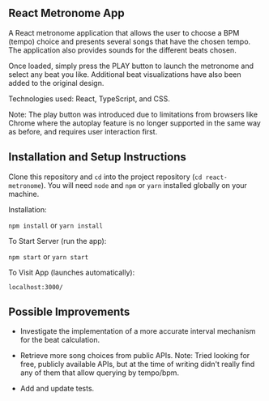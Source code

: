 ## React Metronome App 

A React metronome application that allows the user to choose a BPM (tempo) choice and presents several songs that have the chosen tempo. The application also provides sounds for the different beats chosen.

Once loaded, simply press the PLAY button to launch the metronome and select any beat you like. Additional beat visualizations have also been added to the original design.

Technologies used: React, TypeScript, and CSS.

Note: The play button was introduced due to limitations from browsers like Chrome where the autoplay feature is no longer supported in the same way as before, and requires user interaction first.

## Installation and Setup Instructions

Clone this repository and `cd` into the project repository (`cd react-metronome`). You will need `node` and `npm` or `yarn` installed globally on your machine.  

Installation:

`npm install` or `yarn install`

To Start Server (run the app):

`npm start` or `yarn start`

To Visit App (launches automatically):

`localhost:3000/`

## Possible Improvements

- Investigate the implementation of a more accurate interval mechanism for the beat calculation.

- Retrieve more song choices from public APIs. Note: Tried looking for free, publicly available APIs, but at the time of writing didn't really find any of them that allow querying by tempo/bpm.

- Add and update tests.